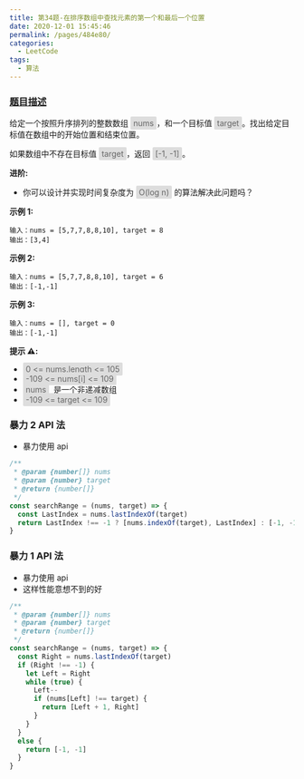 ```yaml
---
title: 第34题-在排序数组中查找元素的第一个和最后一个位置
date: 2020-12-01 15:45:46
permalink: /pages/484e80/
categories:
  - LeetCode
tags:
  - 算法
---
```


### [题目描述](https://leetcode-cn.com/problems/find-first-and-last-position-of-element-in-sorted-array/)

给定一个按照升序排列的整数数组 <span style="background: #ddd; color: #666; padding: 3px 5px; border-radius: 2px;">nums</span>，和一个目标值 <span style="background: #ddd; color: #666; padding: 3px 5px; border-radius: 2px;">target</span>。找出给定目标值在数组中的开始位置和结束位置。

如果数组中不存在目标值 <span style="background: #ddd; color: #666; padding: 3px 5px; border-radius: 2px;">target</span>，返回 <span style="background: #ddd; color: #666; padding: 3px 5px; border-radius: 2px;">[-1, -1]</span>。

**进阶:**

- 你可以设计并实现时间复杂度为 <span style="background: #ddd; color: #666; padding: 3px 5px; border-radius: 2px;">O(log n)</span> 的算法解决此问题吗？

**示例 1:**

```
输入：nums = [5,7,7,8,8,10], target = 8
输出：[3,4]
```

<!-- more -->

**示例 2:**

```
输入：nums = [5,7,7,8,8,10], target = 6
输出：[-1,-1]
```

**示例 3:**

```
输入：nums = [], target = 0
输出：[-1,-1]
```

**提示 ⚠️:**

- <span style="background: #ddd; color: #666; padding: 3px 5px; border-radius: 2px;">0 <= nums.length <= 105</span>
- <span style="background: #ddd; color: #666; padding: 3px 5px; border-radius: 2px;">-109 <= nums[i] <= 109</span>
- <span style="background: #ddd; color: #666; padding: 3px 5px; border-radius: 2px;">nums</span>  是一个非递减数组
- <span style="background: #ddd; color: #666; padding: 3px 5px; border-radius: 2px;">-109 <= target <= 109</span>

### 暴力 2 API 法

- 暴力使用 api

```JavaScript
/**
 * @param {number[]} nums
 * @param {number} target
 * @return {number[]}
 */
const searchRange = (nums, target) => {
  const LastIndex = nums.lastIndexOf(target)
  return LastIndex !== -1 ? [nums.indexOf(target), LastIndex] : [-1, -1]
}
```

### 暴力 1 API 法

- 暴力使用 api
- 这样性能意想不到的好

```JavaScript
/**
 * @param {number[]} nums
 * @param {number} target
 * @return {number[]}
 */
const searchRange = (nums, target) => {
  const Right = nums.lastIndexOf(target)
  if (Right !== -1) {
    let Left = Right
    while (true) {
      Left--
      if (nums[Left] !== target) {
        return [Left + 1, Right]
      }
    }
  }
  else {
    return [-1, -1]
  }
}
```
